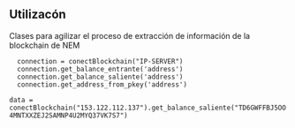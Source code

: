 ## Utilizacón
Clases para agilizar el proceso de extracción de información de la blockchain de NEM

```
  connection = conectBlockchain("IP-SERVER")
  connection.get_balance_entrante('address')
  connection.get_balance_saliente('address')
  connection.get_address_from_pkey('address')
``` 

```data = conectBlockchain("153.122.112.137").get_balance_saliente("TD6GWFFBJ5OO4MNTXXZEJ2SAMNP4U2MYQ37VK7S7")```
